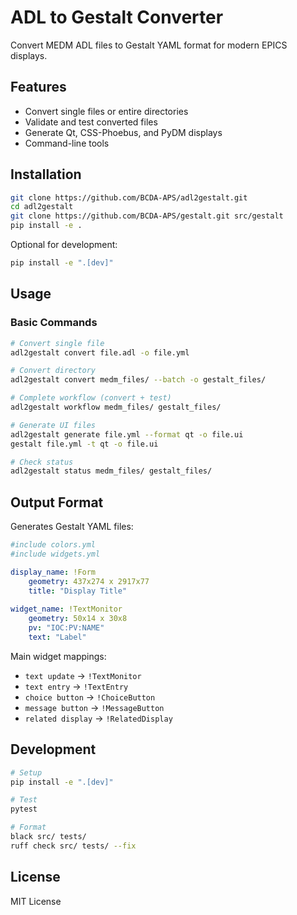 # ADL to Gestalt Converter

Convert MEDM ADL files to Gestalt YAML format for modern EPICS displays.

## Features

- Convert single files or entire directories
- Validate and test converted files
- Generate Qt, CSS-Phoebus, and PyDM displays
- Command-line tools

## Installation

```bash
git clone https://github.com/BCDA-APS/adl2gestalt.git
cd adl2gestalt
git clone https://github.com/BCDA-APS/gestalt.git src/gestalt
pip install -e .
```

Optional for development:
```bash
pip install -e ".[dev]"
```

## Usage

### Basic Commands

```bash
# Convert single file
adl2gestalt convert file.adl -o file.yml

# Convert directory
adl2gestalt convert medm_files/ --batch -o gestalt_files/

# Complete workflow (convert + test)
adl2gestalt workflow medm_files/ gestalt_files/

# Generate UI files
adl2gestalt generate file.yml --format qt -o file.ui
gestalt file.yml -t qt -o file.ui

# Check status
adl2gestalt status medm_files/ gestalt_files/
```

## Output Format

Generates Gestalt YAML files:

```yaml
#include colors.yml
#include widgets.yml

display_name: !Form
    geometry: 437x274 x 2917x77
    title: "Display Title"
    
widget_name: !TextMonitor
    geometry: 50x14 x 30x8
    pv: "IOC:PV:NAME"
    text: "Label"
```

Main widget mappings:
- `text update` → `!TextMonitor`
- `text entry` → `!TextEntry` 
- `choice button` → `!ChoiceButton`
- `message button` → `!MessageButton`
- `related display` → `!RelatedDisplay`

## Development

```bash
# Setup
pip install -e ".[dev]"

# Test
pytest

# Format
black src/ tests/
ruff check src/ tests/ --fix
```

## License

MIT License